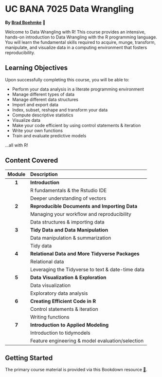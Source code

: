 UC BANA 7025 Data Wrangling
================

**By [Brad Boehmke](https://github.com/bradleyboehmke) 🚀**

Welcome to Data Wrangling with R! This course provides an intensive, hands-on introduction to Data Wrangling with the R programming language. You will learn the fundamental skills required to acquire, munge, transform, manipulate, and visualize data in a computing environment that fosters reproducibility.

## Learning Objectives

Upon successfully completing this course, you will be able to:

* Perform your data analysis in a literate programming environment
* Manage different types of data
* Manage different data structures
* Import and export data
* Index, subset, reshape and transform your data
* Compute descriptive statistics
* Visualize data
* Make your code efficient by using control statements & iteration
* Write your own functions
* Train and evaluate predictive models

...all with R!

## Content Covered

| Module        | Description                                         |
|:-------------:|:----------------------------------------------------|
| **1**         | **Introduction**                                    |
|               | R fundamentals & the Rstudio IDE                    |
|               | Deeper understanding of vectors                     |
| **2**         | **Reproducible Documents and Importing Data**       |
|               | Managing your workflow and reproducibility          |
|               | Data structures & importing data                    |
| **3**         | **Tidy Data and Data Manipulation**                 |
|               | Data manipulation & summarization                   |
|               | Tidy data                                           |
| **4**         | **Relational Data and More Tidyverse Packages**     |
|               | Relational data                                     |
|               | Leveraging the Tidyverse to text & date-time data   |
| **5**         | **Data Visualization & Exploration**                |
|               | Data visualization                                  |
|               | Exploratory data analysis                           |
| **6**         | **Creating Efficient Code in R**                    |
|               | Control statements & iteration                      |
|               | Writing functions                                   |
| **7**         | **Introduction to Applied Modeling**                |
|               | Introduction to tidymodels                          |
|               | Feature engineering & model evaluation/selection    |

## Getting Started

The primary course material is provided via this Bookdown resource [:closed_book:](https://bradleyboehmke.github.io/uc-bana-7025/).
